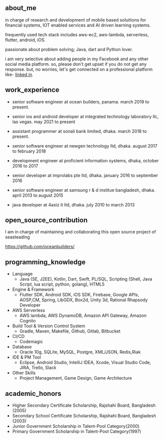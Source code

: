 ## about_me

in charge of research and development of mobile based soluitions for financial systems, IOT enabled services and AI driven learning systems.

frequently used tech stack includes aws-ec2, aws-lambda, serverless, flutter, android, iOS.

passionate about problem solving; Java, dart and Python lover.

i am very selective about adding people in my Facebook and any other social media platform. so, please don't get upset if you do not get any response. but, no worries, let's get connected on a professional platform like- [linked in](https://www.linkedin.com/in/al-asad/).

## work_experience

- senior software engineer at ocean builders, panama. march 2019 to present.

- senior ios and android developer at integrated technology laboratory llc, las vegas. may 2021 to present

- assistant programmer at sonali bank limited, dhaka. march 2018 to present.

- senior software engineer at newgen technology ltd, dhaka. august 2017 to february 2018

- development engineer at proficient information systems, dhaka, october 2016 to 2017

- senior developer at improlabs pte ltd, dhaka. january 2016 to september 2016

- senior software engineer at samsung r & d institue bangladesh, dhaka. april 2013 to august 2015

- java developer at 4axiz it ltd, dhaka. july 2010 to march 2013

## open_source_contribution

I am in charge of maintaining and collaborating this open source project of seasteading

https://github.com/oceanbuilders/


## programming_knowledge

- Language
  - Java (SE, J2EE), Kotlin, Dart, Swift, PL/SQL, Scripting (Shell, Java Script, lua script, python, golang), HTML5
- Engine & Framework
  - Flutter SDK, Android SDK, iOS SDK, Firebase, Google APIs, AOSP,CM, Spring, LibGDX, Box2d, Unity 3d, Rational Rhapsody Developer
- AWS Serverless
  - AWS lambda, AWS DynamoDB, Amazon API Gateway, Amazon Cognito
- Build Tool & Version Control System
  - Gradle, Maven, Makefile, Github, Gitlab, Bitbucket 
- CI/CD
  - Codemagic
- Database
  - Oracle 10g, SQLite, MySQL, Postgre, XML/JSON, Redis,Riak
- IDE & PM Tool
  - Eclipse, Android Studio, IntelliJ IDEA, Xcode, Visual Studio Code, JIRA, Trello, Slack
- Other Skills
  - Project Management, Game Design, Game Architecture

## academic_honors

- Higher Secondary Certificate Scholarship, Rajshahi Board, Bangladesh (2005)
- Secondary School Certificate Scholarship, Rajshahi Board, Bangladesh (2003)
- Junior Government Scholarship in Talent-Pool Category(2000)
- Primary Government Scholarship in Talent-Pool Category(1997)
